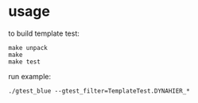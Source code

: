 # usage

to build template test:

    make unpack
    make
    make test

run example:

    ./gtest_blue --gtest_filter=TemplateTest.DYNAHIER_*